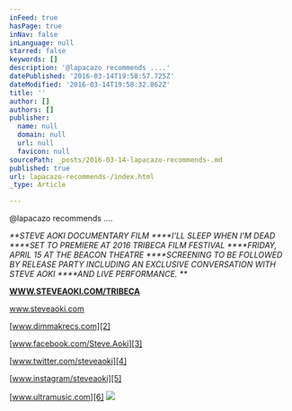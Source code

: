 ```yaml
---
inFeed: true
hasPage: true
inNav: false
inLanguage: null
starred: false
keywords: []
description: '@lapacazo recommends ....'
datePublished: '2016-03-14T19:58:57.725Z'
dateModified: '2016-03-14T19:58:32.862Z'
title: ''
author: []
authors: []
publisher:
  name: null
  domain: null
  url: null
  favicon: null
sourcePath: _posts/2016-03-14-lapacazo-recommends-.md
published: true
url: lapacazo-recommends-/index.html
_type: Article

---
```

@lapacazo recommends ....

_**STEVE AOKI DOCUMENTARY FILM ****I'LL SLEEP WHEN I'M DEAD ****SET TO PREMIERE AT 2016 TRIBECA FILM FESTIVAL ****FRIDAY, APRIL 15 AT THE BEACON THEATRE ****SCREENING TO BE FOLLOWED BY RELEASE PARTY INCLUDING AN EXCLUSIVE CONVERSATION WITH STEVE AOKI ****AND LIVE PERFORMANCE.  **_

**[WWW.STEVEAOKI.COM/TRIBECA][0]**

[www.steveaoki.com ][1]

[www.dimmakrecs.com][2]

[www.facebook.com/Steve.Aoki][3]

[www.twitter.com/steveaoki][4]

[www.instagram/steveaoki][5]

[www.ultramusic.com][6]
![](https://the-grid-user-content.s3-us-west-2.amazonaws.com/ec5755f0-b24a-40b9-a6fb-e7d9d657566f.png)

[0]: https://app.thegrid.io/posts/392e08bc-cd0e-4f46-886c-55afbf24cafb/WWW.STEVEAOKI.COM/TRIBECA
[1]: http://r20.rs6.net/tn.jsp?f=001tu2Oe4cnPlExUQ4RvqzJo65pKhGbqj7ylz5hGUUOJaDBscxBDYUiiVRo0qAm8Qdog7U6kh1LH0ZYtd834VS3DkhP2MaKO5CBC7ozHIZFcygCZaBPVdulYOuOwpN0IPdU4D77YmBh30XqPwQT6ugBbPdZWoxJotyVz88XZl5X0AE=&c=vw4raVjrobS6Yggf96m56SdGyfH-PVFxWZhdDpBxcrGUbcdPJOMojQ==&ch=E5qA5DNdSp83600Ud6wF9XqqRW8vrQ0Yf3HPGpdn9WZJBOOkmzQkjA==
[2]: http://r20.rs6.net/tn.jsp?f=001tu2Oe4cnPlExUQ4RvqzJo65pKhGbqj7ylz5hGUUOJaDBscxBDYUiiXeUhyCtqcyIcleoqz3jS0R9PTZvbyLNXBglMErMSCfPL2xEHN0-EMIXF28BXDbSRZMEO2JuEEy7R7cR5X85_vO0fNWaINqj8gn9SRHLH7dTmpzTeEPDXJNhwCprf25U2w==&c=vw4raVjrobS6Yggf96m56SdGyfH-PVFxWZhdDpBxcrGUbcdPJOMojQ==&ch=E5qA5DNdSp83600Ud6wF9XqqRW8vrQ0Yf3HPGpdn9WZJBOOkmzQkjA==
[3]: http://r20.rs6.net/tn.jsp?f=001tu2Oe4cnPlExUQ4RvqzJo65pKhGbqj7ylz5hGUUOJaDBscxBDYUiiXeUhyCtqcyI6oDHK-CdfAOXMwkW4As4EhR-Y6Qo3Y0btVb-azTWKOBctKYqT6UGtpipu46ZApNMOC9kOpGCCC4uTJztg7dCG9vLSpn8FG-jDYEkqKuriKyL01DHuK7v8kbey4vH6P2M&c=vw4raVjrobS6Yggf96m56SdGyfH-PVFxWZhdDpBxcrGUbcdPJOMojQ==&ch=E5qA5DNdSp83600Ud6wF9XqqRW8vrQ0Yf3HPGpdn9WZJBOOkmzQkjA==
[4]: http://r20.rs6.net/tn.jsp?f=001tu2Oe4cnPlExUQ4RvqzJo65pKhGbqj7ylz5hGUUOJaDBscxBDYUiiXeUhyCtqcyIVYFb02qEjkJ1Cjs0FFVnUjLBkE1zzsK1l2-mDZXA2dDO2HfaBn1SpIlPuzO9l_XbmQuFSuU2P9VCTszUAKyh0ADxCi_6wosaTa9A63DIonZjYjNj2V6SRg==&c=vw4raVjrobS6Yggf96m56SdGyfH-PVFxWZhdDpBxcrGUbcdPJOMojQ==&ch=E5qA5DNdSp83600Ud6wF9XqqRW8vrQ0Yf3HPGpdn9WZJBOOkmzQkjA==
[5]: http://r20.rs6.net/tn.jsp?f=001tu2Oe4cnPlExUQ4RvqzJo65pKhGbqj7ylz5hGUUOJaDBscxBDYUiiXeUhyCtqcyI5XuJa1z6Ffcxv0r_LSPwD71ztq9G1en1dbjsNPr1Xmx_IZ7j9hmdDIReKJFNZVyCmFRuktQcUHAp6aOrk0R_t2HAX5rV6rgbpLoxTFDznSE1I-v6sleMlHmN-qY2JW0d&c=vw4raVjrobS6Yggf96m56SdGyfH-PVFxWZhdDpBxcrGUbcdPJOMojQ==&ch=E5qA5DNdSp83600Ud6wF9XqqRW8vrQ0Yf3HPGpdn9WZJBOOkmzQkjA==
[6]: http://r20.rs6.net/tn.jsp?f=001tu2Oe4cnPlExUQ4RvqzJo65pKhGbqj7ylz5hGUUOJaDBscxBDYUiiXeUhyCtqcyIjtPguhNCiiB3jCsTfBbRRZIVBeerKE4MB54EyWyr3PJG_R8fwoa5EdIWZngoFyfBO0nGcRt5H14z02OWUZIQwJ95gzM4NZQeOQRMrIrpYQoC4zcus7qFPg==&c=vw4raVjrobS6Yggf96m56SdGyfH-PVFxWZhdDpBxcrGUbcdPJOMojQ==&ch=E5qA5DNdSp83600Ud6wF9XqqRW8vrQ0Yf3HPGpdn9WZJBOOkmzQkjA==